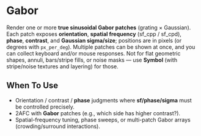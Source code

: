 # Gabor

Render one or more **true sinusoidal Gabor patches** (grating × Gaussian). Each patch exposes **orientation**, **spatial frequency** (sf_cpp / sf_cpd), **phase**, **contrast**, and **Gaussian sigma/size**; positions are in pixels (or degrees with `px_per_deg`). Multiple patches can be shown at once, and you can collect keyboard and/or mouse responses.
Not for flat geometric shapes, annuli, bars/stripe fills, or noise masks — use **Symbol** (with stripe/noise textures and layering) for those.

## When To Use
- Orientation / contrast / **phase** judgments where **sf/phase/sigma** must be controlled precisely.
- 2AFC with **Gabor** patches (e.g., which side has higher contrast?).
- Spatial-frequency tuning, phase sweeps, or multi-patch Gabor arrays (crowding/surround interactions).

